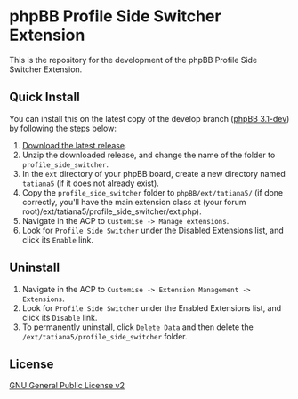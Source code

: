 # phpBB Profile Side Switcher Extension

This is the repository for the development of the phpBB Profile Side Switcher Extension.

## Quick Install
You can install this on the latest copy of the develop branch ([phpBB 3.1-dev](https://github.com/phpbb/phpbb3)) by following the steps below:

1. [Download the latest release](https://github.com/Tatiana5/profile_side_switcher).
2. Unzip the downloaded release, and change the name of the folder to `profile_side_switcher`.
3. In the `ext` directory of your phpBB board, create a new directory named `tatiana5` (if it does not already exist).
4. Copy the `profile_side_switcher` folder to `phpBB/ext/tatiana5/` (if done correctly, you'll have the main extension class at (your forum root)/ext/tatiana5/profile_side_switcher/ext.php).
5. Navigate in the ACP to `Customise -> Manage extensions`.
6. Look for `Profile Side Switcher` under the Disabled Extensions list, and click its `Enable` link.

## Uninstall

1. Navigate in the ACP to `Customise -> Extension Management -> Extensions`.
2. Look for `Profile Side Switcher` under the Enabled Extensions list, and click its `Disable` link.
3. To permanently uninstall, click `Delete Data` and then delete the `/ext/tatiana5/profile_side_switcher` folder.

## License
[GNU General Public License v2](http://opensource.org/licenses/GPL-2.0)
